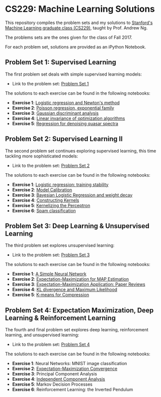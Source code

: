 # CS229: Machine Learning Solutions

This repository compiles the problem sets and my solutions to [Stanford's Machine Learning graduate class (CS229)](http://cs229.stanford.edu/), taught by Prof. Andrew Ng.

The problems sets are the ones given for the class of Fall 2017.

For each problem set, solutions are provided as an iPython Notebook.

## Problem Set 1: Supervised Learning

The first problem set deals with simple supervised learning models:

- Link to the problem set: [Problem Set 1](http://github.com/ccombier/CS229/blob/master/Problem1/ps1.pdf)

The solutions to each exercise can be found in the following notebooks:

- **Exercise 1**: [Logistic regression and Newton's method](http://github.com/ccombier/CS229/blob/master/Problem1/1_Logistic_Regression.ipynb)
- **Exercise 2**: [Poisson regression, exponential family](http://github.com/ccombier/CS229/blob/master/Problem1/2_Poisson_Regression.ipynb)
- **Exercise 3**: [Gaussian discriminant analysis](http://github.com/ccombier/CS229/blob/master/Problem1/3_Gaussian_Discriminant_Analysis.ipynb)
- **Exercise 4**: [Linear invariance of optimization algorithms](http://github.com/ccombier/CS229/blob/master/Problem1/4_Linear_Invariance.ipynb)
- **Exercise 5**: [Regression for denoising quasar spectra](http://github.com/ccombier/CS229/blob/master/Problem1/5_Quasar_Regression.ipynb)

## Problem Set 2: Supervised Learning II

The second problem set continues exploring supervised learning, this time tackling more sophisticated models:

- Link to the problem set: [Problem Set 2](http://github.com/ccombier/CS229/blob/master/Problem2/ps2.pdf)

The solutions to each exercise can be found in the following notebooks:

- **Exercise 1**: [Logistic regression: training stability](http://github.com/ccombier/CS229/blob/master/Problem2/1_Training_Stability.ipynb)
- **Exercise 2**: [Model Calibration](http://github.com/ccombier/CS229/blob/master/Problem2/2_Model_Calibration.ipynb)
- **Exercise 3**: [Bayesian Logistic Regression and weight decay](http://github.com/ccombier/CS229/blob/master/Problem2/3_Bayesian_Logistic_Regression.ipynb)
- **Exercise 4**: [Constructing Kernels](http://github.com/ccombier/CS229/blob/master/Problem2/4_Constructing_Kernels.ipynb)
- **Exercise 5**: [Kernelizing the Perceptron](http://github.com/ccombier/CS229/blob/master/Problem2/5_Kernelizing_the_Perceptron.ipynb)
- **Exercise 6**: [Spam classification](http://github.com/ccombier/CS229/blob/master/Problem2/6_Spam_Classification.ipynb)

## Problem Set 3: Deep Learning & Unsupervised Learning

The third problem set explores unsupervised learning:

- Link to the problem set: [Problem Set 3](http://github.com/ccombier/CS229/blob/master/Problem3/ps3.pdf)

The solutions to each exercise can be found in the following notebooks:

- **Exercise 1**: [A Simple Neural Network](http://github.com/ccombier/CS229/blob/master/Problem3/1_Simple_Neural_Network.ipynb)
- **Exercise 2**: [Expectation-Maximization for MAP Estimation](http://github.com/ccombier/CS229/blob/master/Problem3/2_EM_for_MAP.ipynb)
- **Exercise 3**: [Expectation-Maximization Application: Paper Reviews](http://github.com/ccombier/CS229/blob/master/Problem3/3_EM_Application.ipynb)
- **Exercise 4**: [KL divergence and Maximum Likelihood](http://github.com/ccombier/CS229/blob/master/Problem3/4_KL_Divergence.ipynb)
- **Exercise 5**: [K-means for Compression](http://github.com/ccombier/CS229/blob/master/Problem3/5_K-means_for_Compression.ipynb)

## Problem Set 4: Expectation Maximization, Deep Learning & Reinforcement Learning

The fourth and final problem set explores deep learning, reinforcement learning, and unsupervised learning:

- Link to the problem set: [Problem Set 4](http://github.com/ccombier/CS229/blob/master/Problem4/ps4.pdf)

The solutions to each exercise can be found in the following notebooks:

- **Exercise 1**: Neural Networks: MNIST image classification
- **Exercise 2**: [Expectation-Maximization Convergence](http://github.com/ccombier/CS229/blob/master/Problem4/2_EM-Convergence.ipynb)
- **Exercise 3**: Principal Component Analysis
- **Exercise 4**: [Independent Component Analysis](http://github.com/ccombier/CS229/blob/master/Problem4/4_Independent-Component-Analysis.ipynb)
- **Exercise 5**: Markov Decision Processes
- **Exercise 6**: Reinforcement Learning: the Inverted Pendulum